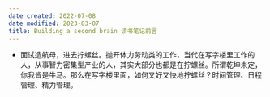 ```yaml
---
date created: 2022-07-08
date modified: 2023-03-07
title: Building a second brain 读书笔记前言
---
```

- 面试造航母，进去拧螺丝。抛开体力劳动类的工作，当代在写字楼里工作的人，从事智力密集型产业的人，其实大部分也都是在拧螺丝。所谓乾坤未定，你我皆是牛马。那么在写字楼里面，如何又好又快地拧螺丝？时间管理、日程管理、精力管理。
